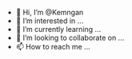 - 👋 Hi, I’m @Kemngan
- 👀 I’m interested in ...
- 🌱 I’m currently learning ...
- 💞️ I’m looking to collaborate on ...
- 📫 How to reach me ...

<!---
Kemngan/Kemngan is a ✨ special ✨ repository because its `README.md` (this file) appears on your GitHub profile.
You can click the Preview link to take a look at your changes.
--->
